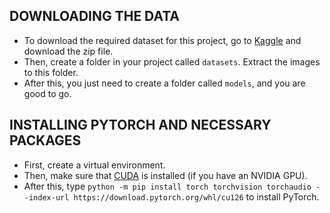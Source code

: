 ## DOWNLOADING THE DATA
- To download the required dataset for this project, go to [Kaggle](https://www.kaggle.com/datasets/birdy654/cifake-real-and-ai-generated-synthetic-images) and download the zip file.
- Then, create a folder in your project called `datasets`. Extract the images to this folder.
- After this, you just need to create a folder called `models`, and you are good to go.

## INSTALLING PYTORCH AND NECESSARY PACKAGES
- First, create a virtual environment.
- Then, make sure that [CUDA](https://developer.nvidia.com/cuda-downloads) is installed (if you have an NVIDIA GPU).
- After this, type `python -m pip install torch torchvision torchaudio --index-url https://download.pytorch.org/whl/cu126` to install PyTorch.
